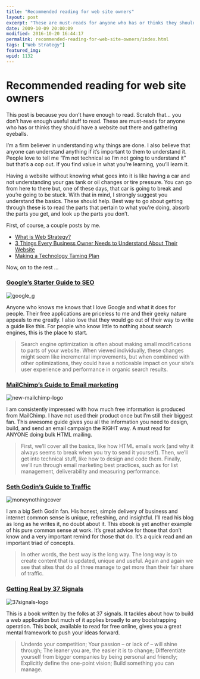 ```yaml
---
title: "Recommended reading for web site owners"
layout: post
excerpt: "These are must-reads for anyone who has or thinks they should have a website out there and gathering eyeballs."
date: 2009-10-09 20:00:09
modified: 2016-10-20 16:44:17
permalink: recommended-reading-for-web-site-owners/index.html
tags: ["Web Strategy"]
featured_img:
wpid: 1132
---
```


# Recommended reading for web site owners

This post is because you don’t have enough to read. Scratch that… you don’t have enough useful stuff to read. These are must-reads for anyone who has or thinks they should have a website out there and gathering eyeballs.

I’m a firm believer in understanding why things are done. I also believe that anyone can understand anything if it’s important to them to understand it. People love to tell me “I’m not technical so I’m not going to understand it” but that’s a cop out. If you find value in what you’re learning, you’ll learn it.

Having a website without knowing what goes into it is like having a car and not understanding your gas tank or oil changes or tire pressure. You can go from here to there but, one of these days, that car is going to break and you’re going to be stuck. With that in mind, I strongly suggest you understand the basics. These should help. Best way to go about getting through these is to read the parts that pertain to what you’re doing, absorb the parts you get, and look up the parts you don’t.  

First, of course, a couple posts by me.

- [What is Web Strategy?](/what-is-web-strategy/)
- [3 Things Every Business Owner Needs to Understand About Their Website](/the-three-things-every-business-owner-needs-to-understand-about-web-sites/)
- [Making a Technology Taming Plan](/how-to-make-a-technology-taming-plan/)

Now, on to the rest ...

### [Google’s Starter Guide to SEO](https://support.google.com/webmasters/answer/7451184?hl=en)

 ![google_g](/_images/2009/10/google_g.png "google_g")

Anyone who knows me knows that I love Google and what it does for people. Their free applications are priceless to me and their geeky nature appeals to me greatly. I also love that they would go out of their way to write a guide like this. For people who know little to nothing about search engines, this is the place to start.

> Search engine optimization is often about making small modifications to parts of your website. When viewed individually, these changes might seem like incremental improvements, but when combined with other optimizations, they could have a noticeable impact on your site’s user experience and performance in organic search results.

### [MailChimp’s Guide to Email marketing](https://mailchimp.com/resources/email-marketing-field-guide/)

![new-mailchimp-logo](/_images/2009/10/new-mailchimp-logo.jpg "new-mailchimp-logo")

I am consistently impressed with how much free information is produced from MailChimp. I have not used their product once but I’m still their biggest fan. This awesome guide gives you all the information you need to design, build, and send an email campaign the RIGHT way. A must read for ANYONE doing bulk HTML mailing.

> First, we’ll cover all the basics, like how HTML emails work (and why it always seems to break when you try to send it yourself). Then, we’ll get into technical stuff, like how to design and code them. Finally, we’ll run through email marketing best practices, such as for list management, deliverability and measuring performance.

### [Seth Godin’s Guide to Traffic](https://seths.blog/2007/12/and-your-clicks/)

![moneynothingcover](/_images/2009/10/moneynothingcover.jpg "moneynothingcover")

I am a big Seth Godin fan. His honest, simple delivery of business and internet common sense is unique, refreshing, and insightful. I’ll read his blog as long as he writes it, no doubt about it. This ebook is yet another example of his pure common sense at work. It’s great advice for those that don’t know and a very important remind for those that do. It’s a quick read and an important triad of concepts.

> In other words, the best way is the long way. The long way is to create content that is updated, unique and useful. Again and again we see that sites that do all three manage to get more than their fair share of traffic.

### [Getting Real by 37 Signals](https://basecamp.com/books/getting-real)

![37signals-logo](/_images/2009/10/37signals-logo.jpg "37signals-logo")

This is a book written by the folks at 37 signals. It tackles about how to build a web application but much of it applies broadly to any bootstrapping operation. This book, available to read for free online, gives you a great mental framework to push your ideas forward.

> Underdo your competition; Your passion – or lack of – will shine through; The leaner you are, the easier it is to change; Differentiate yourself from bigger companies by being personal and friendly; Explicitly define the one-point vision; Build something you can manage.
